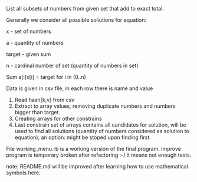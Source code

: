 List all subsets of numbers from given set that add to exact total.

Generally we consider all possible soliutions for equation:


x - set of numbers


a - quantity of numbers


target - given sum

n - cardinal number of set (quantity of numbers in set)

Sum a[i]x[i] = target for i in (0..n)

Data is given in csv file, in each row there is name and value

  1. Read hash[k,v] from csv
  2. Extract to array values, removing duplicate numbers and numbers bigger than target.
  3. Creating arrays for other constrains
  4. Last constrain set of arrays contains all candidates for solution, will be used to find all solutions (quantity of numbers considered as solution to equation); an option: might be stoped upon finding first.

File working_menu.rb is a working version of the final program. Improve program is temporary broken after refactoring :-/ it means not enough tests.

note: README.md will be improved after learning how to use mathematical symbols here.
